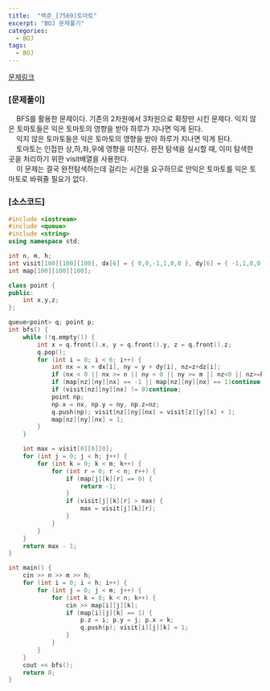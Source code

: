 ```yaml
---
title:  "백준_[7569]토마토"
excerpt: "BOJ 문제풀기"
categories:
  - BOJ
tags:
  - BOJ
---
```

[문제링크](https://www.acmicpc.net/problem/7569)
### [문제풀이]
&nbsp;&nbsp;&nbsp;&nbsp;BFS를 활용한 문제이다. 기존의 2차원에서 3차원으로 확장만 시킨 문제다. 익지 않은 토마토들은 익은 토마토의 영향을 받아 하루가 지나면 익게 된다.  
&nbsp;&nbsp;&nbsp;&nbsp;익지 않은 토마토들은 익은 토마토의 영향을 받아 하루가 지나면 익게 된다.  
&nbsp;&nbsp;&nbsp;&nbsp;토마토는 인접한 상,하,좌,우에 영향을 미친다. 완전 탐색을 실시할 때, 이미 탐색한 곳을 처리하기 위한 visit배열을 사용한다.  
&nbsp;&nbsp;&nbsp;&nbsp;이 문제는 결국 완전탐색하는데 걸리는 시간을 요구하므로 안익은 토마토를 익은 토마토로 바꿔줄 필요가 없다.  
### [소스코드]
~~~cpp
#include <iostream>
#include <queue>
#include <string>
using namespace std;

int n, m, h;
int visit[100][100][100], dx[6] = { 0,0,-1,1,0,0 }, dy[6] = { -1,1,0,0,0,0 }, dz[6] = { 0,0,0,0,-1,1 };
int map[100][100][100];

class point {
public:
	int x,y,z;
};

queue<point> q; point p;
int bfs() {
	while (!q.empty()) {
		int x = q.front().x, y = q.front().y, z = q.front().z;
		q.pop();
		for (int i = 0; i < 6; i++) {
			int nx = x + dx[i], ny = y + dy[i], nz=z+dz[i];
			if (nx < 0 || nx >= n || ny < 0 || ny >= m || nz<0 || nz>=h)continue;
			if (map[nz][ny][nx] == -1 || map[nz][ny][nx] == 1)continue;
			if (visit[nz][ny][nx] != 0)continue;
			point np;
			np.x = nx, np.y = ny, np.z=nz;
			q.push(np); visit[nz][ny][nx] = visit[z][y][x] + 1;
			map[nz][ny][nx] = 1;
		}
	}

	int max = visit[0][0][0];
	for (int j = 0; j < h; j++) {
		for (int k = 0; k < m; k++) {
			for (int r = 0; r < n; r++) {
				if (map[j][k][r] == 0) {
					return -1;
				}
				if (visit[j][k][r] > max) {
					max = visit[j][k][r];
				}
			}
		}
	}
	return max - 1;
}

int main() {
	cin >> n >> m >> h;
	for (int i = 0; i < h; i++) {
		for (int j = 0; j < m; j++) {
			for (int k = 0; k < n; k++) {
				cin >> map[i][j][k];
				if (map[i][j][k] == 1) {
					p.z = i; p.y = j; p.x = k;
					q.push(p); visit[i][j][k] = 1;
				}
			}
		}
	}
	cout << bfs();
	return 0;
}
~~~